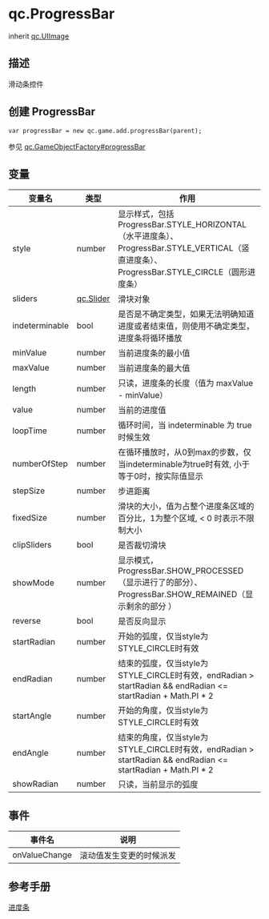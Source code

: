 # qc.ProgressBar
inherit [qc.UIImage](CUIImage.md)

## 描述
滑动条控件

## 创建 ProgressBar
````
var progressBar = new qc.game.add.progressBar(parent);
````
参见 [qc.GameObjectFactory#progressBar](progressBar.md)

## 变量
| 变量名        |  类型     |   作用           |
| ------------- |-------------| -------------|
| style | number | 显示样式，包括 ProgressBar.STYLE_HORIZONTAL（水平进度条）、ProgressBar.STYLE_VERTICAL（竖直进度条）、ProgressBar.STYLE_CIRCLE（圆形进度条） |
| sliders | [qc.Slider](CSlider.md) | 滑块对象 |
| indeterminable | bool | 是否是不确定类型，如果无法明确知道进度或者结束值，则使用不确定类型，进度条将循环播放 |
| minValue | number | 当前进度条的最小值 |
| maxValue | number | 当前进度条的最大值 |
| length | number |  只读，进度条的长度（值为 maxValue - minValue） |
| value | number | 当前的进度值 |
| loopTime | number | 循环时间，当 indeterminable 为 true 时候生效 |
| numberOfStep | number | 在循环播放时，从0到max的步数，仅当indeterminable为true时有效, 小于等于0时，按实际值显示 |
| stepSize | number | 步进距离 |
| fixedSize | number | 滑块的大小，值为占整个进度条区域的百分比，1为整个区域, < 0 时表示不限制大小 |
| clipSliders | bool | 是否裁切滑块 |
| showMode | number | 显示模式，ProgressBar.SHOW_PROCESSED（显示进行了的部分）、ProgressBar.SHOW_REMAINED（显示剩余的部分 ）|
| reverse | bool | 是否反向显示 |
| startRadian | number | 开始的弧度，仅当style为STYLE_CIRCLE时有效 |
| endRadian | number | 结束的弧度，仅当style为STYLE_CIRCLE时有效，endRadian > startRadian && endRadian <= startRadian + Math.PI * 2 |
| startAngle | number | 开始的角度，仅当style为STYLE_CIRCLE时有效 |
| endAngle | number | 结束的角度，仅当style为STYLE_CIRCLE时有效，endRadian > startRadian && endRadian <= startRadian + Math.PI * 2 |
| showRadian | number | 只读，当前显示的弧度 |

## 事件
| 事件名 | 说明 |
| -------- | ------- |
| onValueChange | 滚动值发生变更的时候派发 |

## 参考手册
[进度条](http://docs.zuoyouxi.com/manual/Sample/ProgressBar.html)